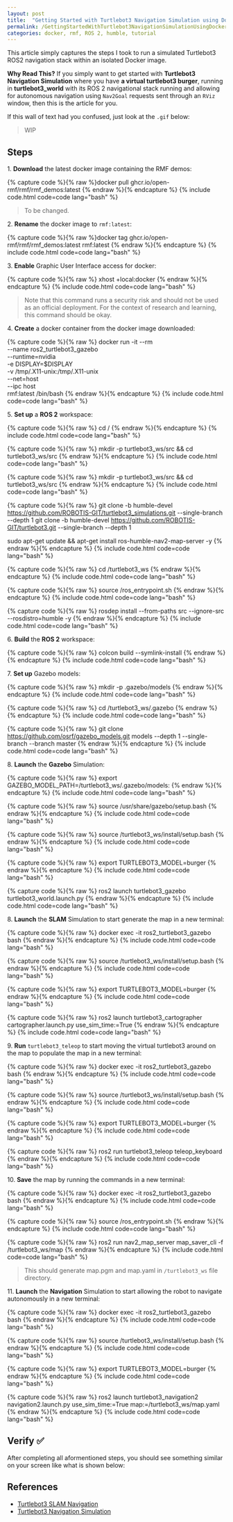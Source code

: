 ```yaml
---
layout: post
title:  "Getting Started with Turtlebot3 Navigation Simulation using Docker" 🐢🐳
permalink: /GettingStartedWithTurtlebot3NavigationSimulationUsingDocker/
categories: docker, rmf, ROS 2, humble, tutorial
---
```


This article simply captures the steps I took to run a simulated Turtlebot3 ROS2 navigation stack within an isolated Docker image. 

**Why Read This?**
If you simply want to get started with **Turtlebot3 Navigation Simulation** where you have **a virtual turtlebot3 burger**, running in **turtlebot3_world** with its ROS 2 navigational stack running and allowing for autonomous navigation using `Nav2Goal` requests sent through an `RViz` window, then this is the article for you.

If this wall of text had you confused, just look at the `.gif` below:

> WIP

## **Steps**

1\. **Download** the latest docker image containing the RMF demos:

{% capture code %}{% raw %}docker pull ghcr.io/open-rmf/rmf/rmf_demos:latest
{% endraw %}{% endcapture %}
{% include code.html code=code lang="bash" %}

> To be changed.

2\. **Rename** the docker image to `rmf:latest`:

{% capture code %}{% raw %}docker tag ghcr.io/open-rmf/rmf/rmf_demos:latest rmf:latest
{% endraw %}{% endcapture %}
{% include code.html code=code lang="bash" %}

3\. **Enable** Graphic User Interface access for docker:

{% capture code %}{% raw %}
xhost +local:docker
{% endraw %}{% endcapture %}
{% include code.html code=code lang="bash" %}

> Note that this command runs a security risk and should not be used as an official deployment. For the context of research and learning, this command should be okay.

4\. **Create** a docker container from the docker image downloaded:

{% capture code %}{% raw %}
docker run -it --rm \
 --name ros2_turtlebot3_gazebo \
 --runtime=nvidia \
 -e DISPLAY=$DISPLAY \
 -v /tmp/.X11-unix:/tmp/.X11-unix \
 --net=host \
 --ipc host \
 rmf:latest /bin/bash
{% endraw %}{% endcapture %}
{% include code.html code=code lang="bash" %}

5\. **Set up** a **ROS 2** workspace:

{% capture code %}{% raw %}
cd /
{% endraw %}{% endcapture %}
{% include code.html code=code lang="bash" %}

{% capture code %}{% raw %}
mkdir -p turtlebot3_ws/src && cd turtlebot3_ws/src
{% endraw %}{% endcapture %}
{% include code.html code=code lang="bash" %}

{% capture code %}{% raw %}
mkdir -p turtlebot3_ws/src && cd turtlebot3_ws/src
{% endraw %}{% endcapture %}
{% include code.html code=code lang="bash" %}

{% capture code %}{% raw %}
git clone -b humble-devel https://github.com/ROBOTIS-GIT/turtlebot3_simulations.git --single-branch --depth 1
git clone -b humble-devel https://github.com/ROBOTIS-GIT/turtlebot3.git --single-branch --depth 1

sudo apt-get update && apt-get install ros-humble-nav2-map-server -y
{% endraw %}{% endcapture %}
{% include code.html code=code lang="bash" %}

{% capture code %}{% raw %}
cd /turtlebot3_ws
{% endraw %}{% endcapture %}
{% include code.html code=code lang="bash" %}

{% capture code %}{% raw %}
source /ros_entrypoint.sh
{% endraw %}{% endcapture %}
{% include code.html code=code lang="bash" %}

{% capture code %}{% raw %}
rosdep install --from-paths src --ignore-src --rosdistro=humble -y
{% endraw %}{% endcapture %}
{% include code.html code=code lang="bash" %}

6\. **Build** the **ROS 2** workspace:

{% capture code %}{% raw %}
colcon build --symlink-install
{% endraw %}{% endcapture %}
{% include code.html code=code lang="bash" %}

7\. **Set up** Gazebo models:

{% capture code %}{% raw %}
mkdir -p .gazebo/models
{% endraw %}{% endcapture %}
{% include code.html code=code lang="bash" %}

{% capture code %}{% raw %}
cd /turtlebot3_ws/.gazebo
{% endraw %}{% endcapture %}
{% include code.html code=code lang="bash" %}

{% capture code %}{% raw %}
git clone https://github.com/osrf/gazebo_models.git models --depth 1 --single-branch --branch master
{% endraw %}{% endcapture %}
{% include code.html code=code lang="bash" %}

8\. **Launch** the **Gazebo** Simulation:

{% capture code %}{% raw %}
export GAZEBO_MODEL_PATH=/turtlebot3_ws/.gazebo/models:
{% endraw %}{% endcapture %}
{% include code.html code=code lang="bash" %}

{% capture code %}{% raw %}
source /usr/share/gazebo/setup.bash
{% endraw %}{% endcapture %}
{% include code.html code=code lang="bash" %}

{% capture code %}{% raw %}
source /turtlebot3_ws/install/setup.bash
{% endraw %}{% endcapture %}
{% include code.html code=code lang="bash" %}

{% capture code %}{% raw %}
export TURTLEBOT3_MODEL=burger
{% endraw %}{% endcapture %}
{% include code.html code=code lang="bash" %}

{% capture code %}{% raw %}
ros2 launch turtlebot3_gazebo turtlebot3_world.launch.py
{% endraw %}{% endcapture %}
{% include code.html code=code lang="bash" %}


8\. **Launch** the **SLAM** Simulation to start generate the map in a new terminal:

{% capture code %}{% raw %}
docker exec -it ros2_turtlebot3_gazebo bash
{% endraw %}{% endcapture %}
{% include code.html code=code lang="bash" %}

{% capture code %}{% raw %}
source /turtlebot3_ws/install/setup.bash
{% endraw %}{% endcapture %}
{% include code.html code=code lang="bash" %}

{% capture code %}{% raw %}
export TURTLEBOT3_MODEL=burger
{% endraw %}{% endcapture %}
{% include code.html code=code lang="bash" %}

{% capture code %}{% raw %}
ros2 launch turtlebot3_cartographer cartographer.launch.py use_sim_time:=True
{% endraw %}{% endcapture %}
{% include code.html code=code lang="bash" %}

9\. **Run** `turtlebot3_teleop` to start moving the virtual turtlebot3 around on the map to populate the map in a new terminal:

{% capture code %}{% raw %}
docker exec -it ros2_turtlebot3_gazebo bash
{% endraw %}{% endcapture %}
{% include code.html code=code lang="bash" %}

{% capture code %}{% raw %}
source /turtlebot3_ws/install/setup.bash
{% endraw %}{% endcapture %}
{% include code.html code=code lang="bash" %}

{% capture code %}{% raw %}
export TURTLEBOT3_MODEL=burger
{% endraw %}{% endcapture %}
{% include code.html code=code lang="bash" %}

{% capture code %}{% raw %}
ros2 run turtlebot3_teleop teleop_keyboard
{% endraw %}{% endcapture %}
{% include code.html code=code lang="bash" %}

10\. **Save** the map by running the commands in a new terminal:

{% capture code %}{% raw %}
docker exec -it ros2_turtlebot3_gazebo bash
{% endraw %}{% endcapture %}
{% include code.html code=code lang="bash" %}

{% capture code %}{% raw %}
source /ros_entrypoint.sh
{% endraw %}{% endcapture %}
{% include code.html code=code lang="bash" %}

{% capture code %}{% raw %}
ros2 run nav2_map_server map_saver_cli -f /turtlebot3_ws/map
{% endraw %}{% endcapture %}
{% include code.html code=code lang="bash" %}

> This should generate map.pgm and map.yaml in `/turtlebot3_ws` file directory.

11\. **Launch** the **Navigation** Simulation to start allowing the robot to navigate autonomously in a new terminal:

{% capture code %}{% raw %}
docker exec -it ros2_turtlebot3_gazebo bash
{% endraw %}{% endcapture %}
{% include code.html code=code lang="bash" %}

{% capture code %}{% raw %}
source /turtlebot3_ws/install/setup.bash
{% endraw %}{% endcapture %}
{% include code.html code=code lang="bash" %}

{% capture code %}{% raw %}
export TURTLEBOT3_MODEL=burger
{% endraw %}{% endcapture %}
{% include code.html code=code lang="bash" %}

{% capture code %}{% raw %}
ros2 launch turtlebot3_navigation2 navigation2.launch.py use_sim_time:=True map:=/turtlebot3_ws/map.yaml
{% endraw %}{% endcapture %}
{% include code.html code=code lang="bash" %}

## **Verify** ✅

After completing all aformentioned steps, you should see something similar on your screen like what is shown below:



## **References**

- [Turtlebot3 SLAM Navigation](https://emanual.robotis.com/docs/en/platform/turtlebot3/slam_simulation/)
- [Turtlebot3 Navigation Simulation](https://emanual.robotis.com/docs/en/platform/turtlebot3/nav_simulation/)